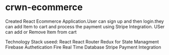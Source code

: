 # crwn-ecommerce

Created React Ecommerce Application.User can sign up and then login.they can add Item to cart and process the payment using Stripe Integration.
USer can add or Remove Item from cart 

Technology Stack useed:
React
React Router
Redux for State Managment
Firebase Authetication
Fire Real Time Database
Stripe Payment Integration
